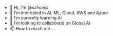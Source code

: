 - 👋 Hi, I’m @safvanp
- 👀 I’m interested in AI, ML, Cloud, AWS and Azure
- 🌱 I’m currently learning AI
- 💞️ I’m looking to collaborate on Global AI
- 📫 How to reach me ...

<!---
safvanp/safvanp is a ✨ special ✨ repository because its `README.md` (this file) appears on your GitHub profile.
You can click the Preview link to take a look at your changes.
--->
